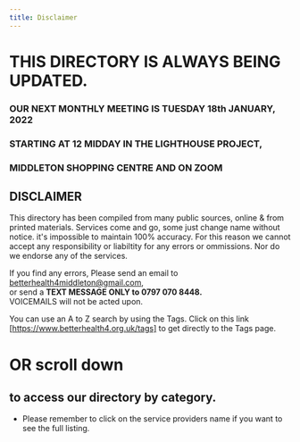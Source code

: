 ```yaml
---
title: Disclaimer
---
```

# THIS DIRECTORY IS ALWAYS BEING UPDATED.  
### OUR NEXT MONTHLY MEETING IS TUESDAY 18th JANUARY, 2022  
### STARTING AT 12 MIDDAY IN THE LIGHTHOUSE PROJECT,  
### MIDDLETON SHOPPING CENTRE AND ON ZOOM

## DISCLAIMER
This directory has been compiled from many 
public sources, online & from printed
materials. Services come and go, some just
change name without notice.  it's impossible to 
maintain 100% accuracy.  For this reason we
cannot accept any responsibility or liabiltity for any
errors or ommissions. Nor do we endorse any of the
services.

If you find any errors, Please send an email to
[betterhealth4middleton@gmail.com](mailto:betterhealth4middleton@gmail.com),  
or send a 
**TEXT MESSAGE ONLY to 0797 070 8448.**   
VOICEMAILS will not be acted upon.

You can use an A to Z search by using the Tags. Click on this link  [https://www.betterhealth4.org.uk/tags] to get directly to the Tags page.

# OR scroll down 
## to access our directory by category.  
- Please remember to click on the service providers name if you want to see the full listing.
